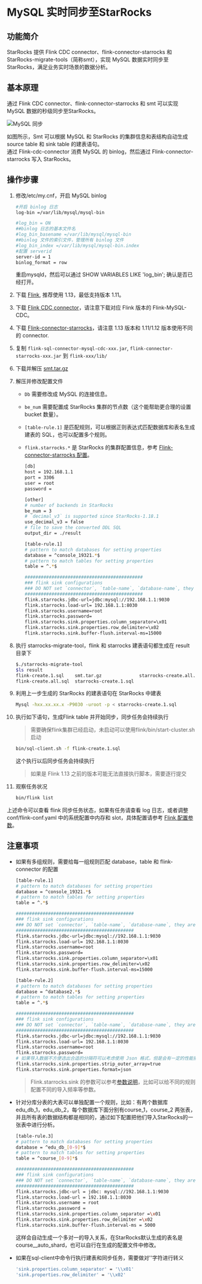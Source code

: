 # MySQL 实时同步至StarRocks

## 功能简介

StarRocks 提供 Flink CDC connector、flink-connector-starrocks 和 StarRocks-migrate-tools（简称smt），实现 MySQL 数据实时同步至 StarRocks，满足业务实时场景的数据分析。

## 基本原理

通过 Flink CDC connector、flink-connector-starrocks 和 smt 可以实现 MySQL 数据的秒级同步至StarRocks。

![MySQL 同步](../assets/4.9.2.png)

如图所示，Smt 可以根据 MySQL 和 StarRocks 的集群信息和表结构自动生成 source table 和 sink table 的建表语句。  
通过 Flink-cdc-connector 消费 MySQL 的 binlog，然后通过 Flink-connector-starrocks 写入 StarRocks。

## 操作步骤

1. 修改/etc/my.cnf，开启 MySQL binlog
  
    ``` bash
    #开启 binlog 日志
    log-bin =/var/lib/mysql/mysql-bin

    #log_bin = ON
    ##binlog 日志的基本文件名
    #log_bin_basename =/var/lib/mysql/mysql-bin
    ##binlog 文件的索引文件，管理所有 binlog 文件
    #log_bin_index =/var/lib/mysql/mysql-bin.index
    #配置 serverid
    server-id = 1
    binlog_format = row
    ```
  
    重启mysqld，然后可以通过 SHOW VARIABLES LIKE 'log_bin'; 确认是否已经打开。

2. 下载 [Flink](https://flink.apache.org/downloads.html), 推荐使用 1.13，最低支持版本 1.11。
3. 下载 [Flink CDC connector](https://github.com/ververica/flink-cdc-connectors/releases)，请注意下载对应 Flink 版本的 Flink-MySQL-CDC。
4. 下载 [Flink-connector-starrocks](https://github.com/StarRocks/flink-connector-starrocks)，请注意 1.13 版本和 1.11/1.12 版本使用不同的 connector.
5. 复制 `flink-sql-connector-mysql-cdc-xxx.jar`, `flink-connector-starrocks-xxx.jar` 到 `flink-xxx/lib/`
6. 下载并解压 [smt.tar.gz](https://www.starrocks.com/zh-CN/download/community)
7. 解压并修改配置文件
    * `Db` 需要修改成 MySQL 的连接信息。  
    * `be_num` 需要配置成 StarRocks 集群的节点数（这个能帮助更合理的设置 bucket 数量）。  
    * `[table-rule.1]` 是匹配规则，可以根据正则表达式匹配数据库和表名生成建表的 SQL，也可以配置多个规则。  
    * `flink.starrocks.*` 是 StarRocks 的集群配置信息，参考 [Flink-connector-starrocks 配置](../loading/Flink-connector-starrocks.md)。
  
        ```bash
        [db]
        host = 192.168.1.1
        port = 3306
        user = root
        password =  

        [other]
        # number of backends in StarRocks
        be_num = 3
        # `decimal_v3` is supported since StarRocks-1.18.1
        use_decimal_v3 = false
        # file to save the converted DDL SQL
        output_dir = ./result
        
        [table-rule.1]
        # pattern to match databases for setting properties
        database = ^console_19321.*$
        # pattern to match tables for setting properties
        table = ^.*$

        ############################################
        ### flink sink configurations
        ### DO NOT set `connector`, `table-name`, `database-name`, they are auto-generated
        ############################################
        flink.starrocks.jdbc-url=jdbc:mysql://192.168.1.1:9030
        flink.starrocks.load-url= 192.168.1.1:8030
        flink.starrocks.username=root
        flink.starrocks.password=
        flink.starrocks.sink.properties.column_separator=\x01
        flink.starrocks.sink.properties.row_delimiter=\x02
        flink.starrocks.sink.buffer-flush.interval-ms=15000
        ```

8. 执行 starrocks-migrate-tool，flink 和 starrocks 建表语句都生成在 result 目录下

    ```bash
    $./starrocks-migrate-tool
    $ls result
    flink-create.1.sql    smt.tar.gz              starrocks-create.all.sql
    flink-create.all.sql  starrocks-create.1.sql
    ```

9. 利用上一步生成的 StarRocks 的建表语句在 StarRocks 中建表

    ```bash
    Mysql -hxx.xx.xx.x -P9030 -uroot -p < starrocks-create.1.sql
    ```

10. 执行如下语句，生成Flink table 并开始同步，同步任务会持续执行

    > 需要确保flink集群已经启动，未启动可以使用flink/bin/start-cluster.sh启动

    ```bash
    bin/sql-client.sh -f flink-create.1.sql
    ```

    这个执行以后同步任务会持续执行
    > 如果是 Flink 1.13 之前的版本可能无法直接执行脚本，需要逐行提交

11. 观察任务状况
  
    ```bash
    bin/flink list 
    ```

  上述命令可以查看 flink 同步任务状态，如果有任务请查看 log 日志，或者调整 conf/flink-conf.yaml 中的系统配置中内存和 slot，具体配置请参考 [Flink 配置参数](https://nightlies.apache.org/flink/flink-docs-master/zh/docs/deployment/config/)。

## 注意事项

* 如果有多组规则，需要给每一组规则匹配 database，table 和 flink-connector 的配置

    ```bash
    [table-rule.1]
    # pattern to match databases for setting properties
    database = ^console_19321.*$
    # pattern to match tables for setting properties
    table = ^.*$

    ############################################
    ### flink sink configurations
    ### DO NOT set `connector`, `table-name`, `database-name`, they are auto-generated
    ############################################
    flink.starrocks.jdbc-url=jdbc:mysql://192.168.1.1:9030
    flink.starrocks.load-url= 192.168.1.1:8030
    flink.starrocks.username=root
    flink.starrocks.password=
    flink.starrocks.sink.properties.column_separator=\x01
    flink.starrocks.sink.properties.row_delimiter=\x02
    flink.starrocks.sink.buffer-flush.interval-ms=15000

    [table-rule.2]
    # pattern to match databases for setting properties
    database = ^database2.*$
    # pattern to match tables for setting properties
    table = ^.*$

    ############################################
    ### flink sink configurations
    ### DO NOT set `connector`, `table-name`, `database-name`, they are auto-generated
    ############################################
    flink.starrocks.jdbc-url=jdbc:mysql://192.168.1.1:9030
    flink.starrocks.load-url= 192.168.1.1:8030
    flink.starrocks.username=root
    flink.starrocks.password=
    # 如果导入数据不方便选出合适的分隔符可以考虑使用 Json 格式，但是会有一定的性能损失, 使用方法：用以下参数替换 flink.starrocks.sink.properties.column_separator 和 flink.starrocks.sink.properties.row_delimiter 参数
    flink.starrocks.sink.properties.strip_outer_array=true
    flink.starrocks.sink.properties.format=json
    ```

  > Flink.starrocks.sink 的参数可以参考[参数说明](/loading/Flink-connector-starrocks.md#参数说明)，比如可以给不同的规则配置不同的导入频率等参数。

* 针对分库分表的大表可以单独配置一个规则，比如：有两个数据库 edu_db_1，edu_db_2，每个数据库下面分别有course_1，course_2 两张表，并且所有表的数据结构都是相同的，通过如下配置把他们导入StarRocks的一张表中进行分析。

    ``` bash
    [table-rule.3]
    # pattern to match databases for setting properties
    database = ^edu_db_[0-9]*$
    # pattern to match tables for setting properties
    table = ^course_[0-9]*$

    ############################################
    ### flink sink configurations
    ### DO NOT set `connector`, `table-name`, `database-name`, they are auto-generated
    ############################################
    flink.starrocks.jdbc-url = jdbc: mysql://192.168.1.1:9030
    flink.starrocks.load-url = 192.168.1.1:8030
    flink.starrocks.username = root
    flink.starrocks.password =
    flink.starrocks.sink.properties.column_separator =\x01
    flink.starrocks.sink.properties.row_delimiter =\x02
    flink.starrocks.sink.buffer-flush.interval-ms = 5000
    ```

    这样会自动生成一个多对一的导入关系，在StarRocks默认生成的表名是 course__auto_shard，也可以自行在生成的配置文件中修改。

* 如果在sql-client中命令行执行建表和同步任务，需要做对'\'字符进行转义

    ``` bash
    'sink.properties.column_separator' = '\\x01'
    'sink.properties.row_delimiter' = '\\x02'  
    ```
